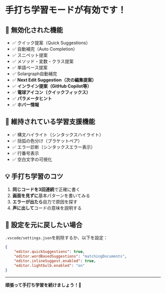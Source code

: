 # 手打ち学習モードが有効です！

## 🎯 無効化された機能
- ✅ クイック提案（Quick Suggestions）
- ✅ 自動補完（Auto Completion）  
- ✅ スニペット提案
- ✅ メソッド・変数・クラス提案
- ✅ 単語ベース提案
- ✅ Solargraph自動補完
- ✅ **Next Edit Suggestion（次の編集提案）**
- ✅ **インライン提案（GitHub Copilot等）**
- ✅ **電球アイコン（クイックフィックス）**
- ✅ **パラメータヒント**
- ✅ **ホバー情報**

## 🔧 維持されている学習支援機能
- ✅ 構文ハイライト（シンタックスハイライト）
- ✅ 括弧の色分け（ブラケットペア）
- ✅ エラー診断（シンタックスエラー表示）
- ✅ 行番号表示
- ✅ 空白文字の可視化

## 💡 手打ち学習のコツ
1. **同じコードを3回連続**で正確に書く
2. **画面を見ずに**基本パターンを書いてみる  
3. **エラーが出たら**自力で原因を探す
4. **声に出して**コードの意味を説明する

## 🔄 設定を元に戻したい場合
`.vscode/settings.json`を削除するか、以下を設定：
```json
{
    "editor.quickSuggestions": true,
    "editor.wordBasedSuggestions": "matchingDocuments",
    "editor.inlineSuggest.enabled": true,
    "editor.lightbulb.enabled": "on"
}
```

---
**頑張って手打ち学習を続けましょう！💪**